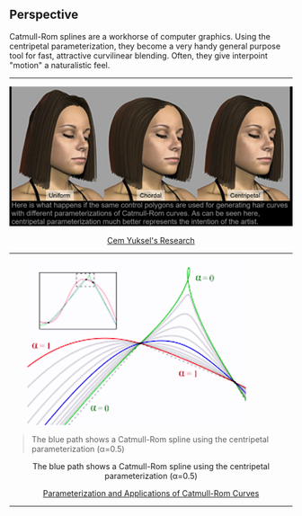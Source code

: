 ## Perspective

Catmull-Rom splines are a workhorse of computer graphics. Using the centripetal parameterization, they become a very handy general purpose tool for fast, attractive curvilinear blending. Often, they give interpoint "motion" a naturalistic feel.

----

![hair](assets/hair.PNG)


  <p align="center"><a href="http://www.cemyuksel.com/research/catmullrom_param">Cem Yuksel's Research</a></p>


----

&nbsp;&nbsp;&nbsp;&nbsp;&nbsp;&nbsp;&nbsp;&nbsp;![CR_Centripetal](assets/CR_Centripetal2.png)


> The blue path shows a Catmull-Rom spline using the centripetal parameterization (α=0.5)



<p align="center">The blue path shows a Catmull-Rom spline using the centripetal parameterization (α=0.5)</p>

  <p align="center"><a href="http://www.cemyuksel.com/research/catmullrom_param/catmullrom_cad.pdf">Parameterization and Applications of Catmull-Rom Curves</a></p>


----
